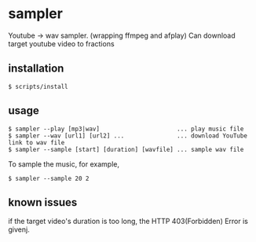 # sampler

Youtube -> wav sampler. (wrapping ffmpeg and afplay)
Can download target youtube video to fractions

## installation

``
$ scripts/install
``

## usage

```
$ sampler --play [mp3|wav]                      ... play music file
$ sampler --wav [url1] [url2] ...               ... download YouTube link to wav file
$ sampler --sample [start] [duration] [wavfile] ... sample wav file
```

To sample the music, for example,

```
$ sampler --sample 20 2 
```

## known issues

if the target video's duration is too long, the HTTP 403(Forbidden) Error is givenj.
